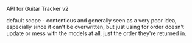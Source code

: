 API for Guitar Tracker v2

default scope - contentious and generally seen as a very poor idea, especially since it can't be overwritten, but just using for order doesn't update or mess with the models at all, just the order they're returned in.
